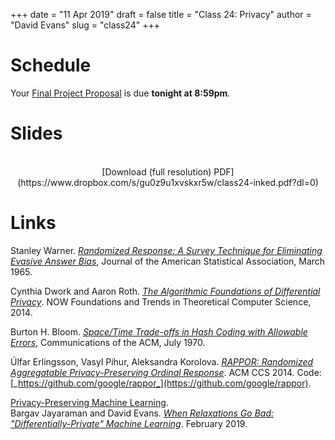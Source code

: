 +++
date = "11 Apr 2019"
draft = false
title = "Class 24: Privacy"
author = "David Evans"
slug = "class24"
+++

# Schedule

Your [Final Project Proposal](/finalproject) is due **tonight at 8:59pm**.

# Slides

<center>
<script async class="speakerdeck-embed" data-id="078cb9f62f834b76bab9843244949f92" data-ratio="1.77777777777778" src="//speakerdeck.com/assets/embed.js"></script><br>  
[Download (full resolution) PDF](https://www.dropbox.com/s/gu0z9u1xvskxr5w/class24-inked.pdf?dl=0)
</center>

# Links

Stanley Warner. [_Randomized Response: A Survey Technique for Eliminating Evasive Answer Bias_](/docs/randomizedresponse.pdf), Journal of the American Statistical Association, March 1965.

Cynthia Dwork and Aaron Roth. [_The Algorithmic Foundations of Differential Privacy_](https://www.cis.upenn.edu/~aaroth/Papers/privacybook.pdf). NOW Foundations and Trends in Theoretical Computer Science, 2014.

Burton H. Bloom. [_Space/Time Trade-offs in Hash Coding with Allowable Errors_](/docs/bloom.pdf), Communications of the ACM, July 1970.

Úlfar Erlingsson, Vasyl Pihur, Aleksandra Korolova. [_RAPPOR: Randomized Aggregatable Privacy-Preserving Ordinal Response_](/docs/rappor.pdf). ACM CCS 2014. Code: [_https://github.com/google/rappor_](https://github.com/google/rappor).
 
[Privacy-Preserving Machine Learning](https://oblivc.org/ppml/).  
Bargav Jayaraman and David Evans. [_When Relaxations Go Bad: "Differentially-Private" Machine Learning_](https://arxiv.org/abs/1902.08874). February 2019.
